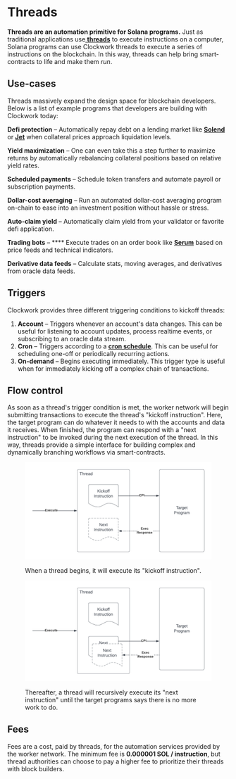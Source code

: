 # Threads

**Threads are an automation primitive for Solana programs.** Just as traditional applications use[ **threads**](https://en.wikipedia.org/wiki/Thread\_\(computing\)) to execute instructions on a computer, Solana programs can use Clockwork threads to execute a series of instructions on the blockchain. In this way, threads can help bring smart-contracts to life and make them _run_.

## Use-cases

Threads massively expand the design space for blockchain developers. Below is a list of example programs that developers are building with Clockwork today:

**Defi protection** – Automatically repay debt on a lending market like [**Solend**](https://solend.fi/) or [**Jet**](https://www.jetprotocol.io/) when collateral prices approach liquidation levels.&#x20;

**Yield maximization** – One can even take this a step further to maximize returns by automatically rebalancing collateral positions based on relative yield rates.&#x20;

**Scheduled payments** – Schedule token transfers and automate payroll or subscription payments.

**Dollar-cost averaging** – Run an automated dollar-cost averaging program on-chain to ease into an investment position without hassle or stress. &#x20;

**Auto-claim yield** – Automatically claim yield from your validator or favorite defi application.&#x20;

**Trading bots** – **** Execute trades on an order book like [**Serum**](https://www.projectserum.com/) based on price feeds and technical indicators.&#x20;

**Derivative data feeds** – Calculate stats, moving averages, and derivatives from oracle data feeds.

## Triggers

Clockwork provides three different triggering conditions to kickoff threads:&#x20;

1. **Account** – Triggers whenever an account's data changes. This can be useful for listening to account updates, process realtime events, or subscribing to an oracle data stream.
2. **Cron** – Triggers according to a [**cron schedule**](https://en.wikipedia.org/wiki/Cron). This can be useful for scheduling one-off or periodically recurring actions.
3. **On-demand** – Begins executing immediately. This trigger type is useful when for immediately kicking off a complex chain of transactions.

## Flow control

As soon as a thread's trigger condition is met, the worker network will begin submitting transactions to execute the thread's "kickoff instruction". Here, the target program can do whatever it needs to with the accounts and data it receives. When finished, the program can respond with a "next instruction" to be invoked during the next execution of the thread. In this way, threads provide a simple interface for building complex and dynamically branching workflows via smart-contracts.

<figure><img src="../.gitbook/assets/Blank document (19) (1).png" alt=""><figcaption><p>When a thread begins, it will execute its "kickoff instruction".</p></figcaption></figure>

<figure><img src="../.gitbook/assets/Blank document (20).png" alt=""><figcaption><p>Thereafter, a thread will recursively execute its "next instruction" until the target programs says there is no more work to do.</p></figcaption></figure>

## Fees

Fees are a cost, paid by threads, for the automation services provided by the worker network. The minimum fee is **0.000001 SOL / instruction**, but thread authorities can choose to pay a higher fee to prioritize their threads with block builders.&#x20;
